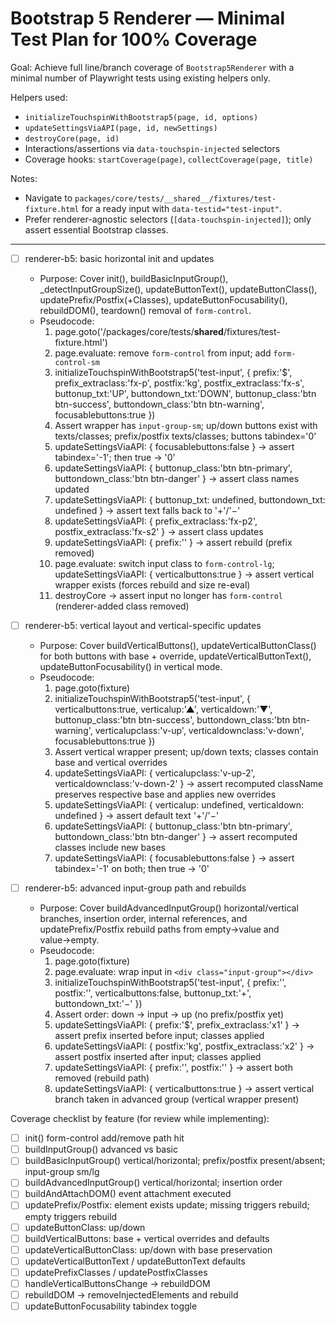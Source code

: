 # Bootstrap 5 Renderer — Minimal Test Plan for 100% Coverage

Goal: Achieve full line/branch coverage of `Bootstrap5Renderer` with a minimal number of Playwright tests using existing helpers only.

Helpers used:
- `initializeTouchspinWithBootstrap5(page, id, options)`
- `updateSettingsViaAPI(page, id, newSettings)`
- `destroyCore(page, id)`
- Interactions/assertions via `data-touchspin-injected` selectors
- Coverage hooks: `startCoverage(page)`, `collectCoverage(page, title)`

Notes:
- Navigate to `packages/core/tests/__shared__/fixtures/test-fixture.html` for a ready input with `data-testid="test-input"`.
- Prefer renderer-agnostic selectors (`[data-touchspin-injected]`); only assert essential Bootstrap classes.

---

- [ ] renderer-b5: basic horizontal init and updates
  - Purpose: Cover init(), buildBasicInputGroup(), _detectInputGroupSize(), updateButtonText(), updateButtonClass(), updatePrefix/Postfix(+Classes), updateButtonFocusability(), rebuildDOM(), teardown() removal of `form-control`.
  - Pseudocode:
    1) page.goto('/packages/core/tests/__shared__/fixtures/test-fixture.html')
    2) page.evaluate: remove `form-control` from input; add `form-control-sm`
    3) initializeTouchspinWithBootstrap5('test-input', { prefix:'$', prefix_extraclass:'fx-p', postfix:'kg', postfix_extraclass:'fx-s', buttonup_txt:'UP', buttondown_txt:'DOWN', buttonup_class:'btn btn-success', buttondown_class:'btn btn-warning', focusablebuttons:true })
    4) Assert wrapper has `input-group-sm`; up/down buttons exist with texts/classes; prefix/postfix texts/classes; buttons tabindex='0'
    5) updateSettingsViaAPI: { focusablebuttons:false } → assert tabindex='-1'; then true → '0'
    6) updateSettingsViaAPI: { buttonup_class:'btn btn-primary', buttondown_class:'btn btn-danger' } → assert class names updated
    7) updateSettingsViaAPI: { buttonup_txt: undefined, buttondown_txt: undefined } → assert text falls back to '+'/'−'
    8) updateSettingsViaAPI: { prefix_extraclass:'fx-p2', postfix_extraclass:'fx-s2' } → assert class updates
    9) updateSettingsViaAPI: { prefix:'' } → assert rebuild (prefix removed)
    10) page.evaluate: switch input class to `form-control-lg`; updateSettingsViaAPI: { verticalbuttons:true } → assert vertical wrapper exists (forces rebuild and size re-eval)
    11) destroyCore → assert input no longer has `form-control` (renderer-added class removed)

- [ ] renderer-b5: vertical layout and vertical-specific updates
  - Purpose: Cover buildVerticalButtons(), updateVerticalButtonClass() for both buttons with base + override, updateVerticalButtonText(), updateButtonFocusability() in vertical mode.
  - Pseudocode:
    1) page.goto(fixture)
    2) initializeTouchspinWithBootstrap5('test-input', { verticalbuttons:true, verticalup:'▲', verticaldown:'▼', buttonup_class:'btn btn-success', buttondown_class:'btn btn-warning', verticalupclass:'v-up', verticaldownclass:'v-down', focusablebuttons:true })
    3) Assert vertical wrapper present; up/down texts; classes contain base and vertical overrides
    4) updateSettingsViaAPI: { verticalupclass:'v-up-2', verticaldownclass:'v-down-2' } → assert recomputed className preserves respective base and applies new overrides
    5) updateSettingsViaAPI: { verticalup: undefined, verticaldown: undefined } → assert default text '+'/'−'
    6) updateSettingsViaAPI: { buttonup_class:'btn btn-primary', buttondown_class:'btn btn-danger' } → assert recomputed classes include new bases
    7) updateSettingsViaAPI: { focusablebuttons:false } → assert tabindex='-1' on both; then true → '0'

- [ ] renderer-b5: advanced input-group path and rebuilds
  - Purpose: Cover buildAdvancedInputGroup() horizontal/vertical branches, insertion order, internal references, and updatePrefix/Postfix rebuild paths from empty→value and value→empty.
  - Pseudocode:
    1) page.goto(fixture)
    2) page.evaluate: wrap input in `<div class="input-group"></div>`
    3) initializeTouchspinWithBootstrap5('test-input', { prefix:'', postfix:'', verticalbuttons:false, buttonup_txt:'+', buttondown_txt:'−' })
    4) Assert order: down → input → up (no prefix/postfix yet)
    5) updateSettingsViaAPI: { prefix:'$', prefix_extraclass:'x1' } → assert prefix inserted before input; classes applied
    6) updateSettingsViaAPI: { postfix:'kg', postfix_extraclass:'x2' } → assert postfix inserted after input; classes applied
    7) updateSettingsViaAPI: { prefix:'', postfix:'' } → assert both removed (rebuild path)
    8) updateSettingsViaAPI: { verticalbuttons:true } → assert vertical branch taken in advanced group (vertical wrapper present)

Coverage checklist by feature (for review while implementing):
- [ ] init() form-control add/remove path hit
- [ ] buildInputGroup() advanced vs basic
- [ ] buildBasicInputGroup() vertical/horizontal; prefix/postfix present/absent; input-group sm/lg
- [ ] buildAdvancedInputGroup() vertical/horizontal; insertion order
- [ ] buildAndAttachDOM() event attachment executed
- [ ] updatePrefix/Postfix: element exists update; missing triggers rebuild; empty triggers rebuild
- [ ] updateButtonClass: up/down
- [ ] buildVerticalButtons: base + vertical overrides and defaults
- [ ] updateVerticalButtonClass: up/down with base preservation
- [ ] updateVerticalButtonText / updateButtonText defaults
- [ ] updatePrefixClasses / updatePostfixClasses
- [ ] handleVerticalButtonsChange → rebuildDOM
- [ ] rebuildDOM → removeInjectedElements and rebuild
- [ ] updateButtonFocusability tabindex toggle

